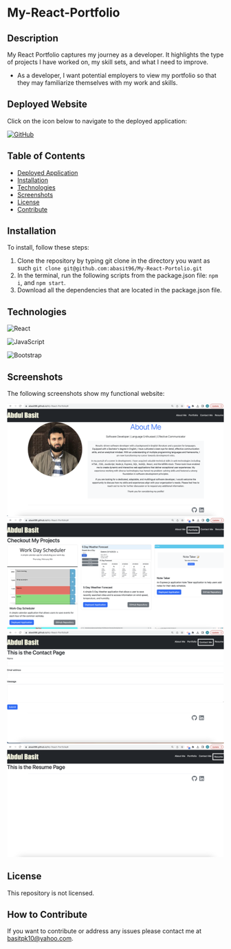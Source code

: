 # My-React-Portfolio

## Description


My React Portfolio captures my journey as a developer. It highlights the type of projects I have worked on, my skill sets, and what I need to improve. 


- As a developer, I want potential employers to view my portfolio so that they may familiarize themselves with my work and skills.

## Deployed Website

Click on the icon below to navigate to the deployed application: 

[![GitHub](https://img.shields.io/badge/-GitHub-181717?style=flat&logo=GitHub&logoColor=white)](https://abasit96.github.io/My-React-Portfolio/#)


## Table of Contents

- [Deployed Application](#deployed-website)
- [Installation](#installation)
- [Technologies](#technologies)
- [Screenshots](#screenshots)
- [License](#license)
- [Contribute](#how-to-contribute)


## Installation


To install, follow these steps:

1. Clone the repository by typing git clone in the directory you want as such ` git clone git@github.com:abasit96/My-React-Portolio.git `
2. In the terminal, run the following scripts from the package.json file: `npm i`, and `npm start`.
3. Download all the dependencies that are located in the package.json file. 

## Technologies


![React](https://img.shields.io/badge/React--blue?logo=react)

![JavaScript](https://img.shields.io/badge/JavaScript--<color>?logo=javascript)

![Bootstrap](https://img.shields.io/badge/Bootstrap--<color>?logo=bootstrap)




## Screenshots


The following screenshots show my functional website:

![Screenshot](/Screenshots/Screenshot%201.png)
![Screenshot](/Screenshots/Screenshot%202.png)
![Screenshot](/Screenshots/Screenshot%203.png)
![Screenshot](/Screenshots/Screenshot%204.png)


## License

This repository is not licensed.



## How to Contribute


If you want to contribute or address any issues please contact me at [basitpk10@yahoo.com](mailto:basitpk10@yahoo.com).
